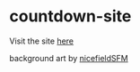 # countdown-site
Visit the site [here](https://countdown-site.pages.dev/)

background art by [nicefieldSFM](https://nicefieldsfm.tumblr.com/socialmedia)
